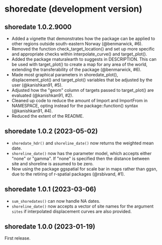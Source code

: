 # shoredate (development version)

## shoredate 1.0.2.9000
- Added a vignette that demonstrates how the package can be applied to other
 regions outside south-eastern Norway (@benmarwick, #6).
- Removed the function check_target_location() and set up more specific and
 appropriate checks within interpolate_curve() and target_plot().
- Added the package rnaturalearth to suggests in DESCRIPTION. This can be used
 with target_plot() to create a map for any area of the world, extending the 
 transferability of the package (@benmarwick, #6).
- Made most graphical parameters in shoredate_plot(), displacement_plot() and 
 target_plot() variables that be adjusted by the user (@kanishkan91, #5).
- Adjusted how the "geom" column of targets passed to target_plot() are evaluated 
  (@kanishkan91, #2).
- Cleaned up code to reduce the amount of Import and ImportFrom in NAMESPACE,
 opting instead for the package::function() syntax (@kanishkan91, #4).
- Reduced the extent of the README.

## shoredate 1.0.2 (2023-05-02)
 - `shoredate_hdr()` and `shoreline_date()` now returns the weighted mean date.
 - `shoreline_date()` now has the parameter model, which accepts either "none" 
 or "gamma". If "none" is specified then the distance between site and shoreline
 is assumed to be zero.
 - Now using the package ggspatial for scale bar in maps rather than ggsn, due 
 to the retiring of r-spatial packages (@rsbivand, #1).

## shoredate 1.0.1 (2023-03-06)

 - `sum_shoredates()` can now handle NA dates.
 - `shoreline_date()` now accepts a vector of site names for the argument 
 `sites` if interpolated displacement curves are also provided.

## shoredate 1.0.0 (2023-01-19)
First release.
